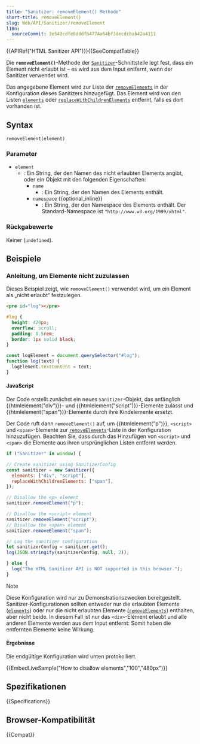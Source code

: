 ```yaml
---
title: "Sanitizer: removeElement() Methode"
short-title: removeElement()
slug: Web/API/Sanitizer/removeElement
l10n:
  sourceCommit: 3e543cdfe8dddfb4774a64bf3decdcbab42a4111
---
```


{{APIRef("HTML Sanitizer API")}}{{SeeCompatTable}}

Die **`removeElement()`**-Methode der [`Sanitizer`](/de/docs/Web/API/Sanitizer)-Schnittstelle legt fest, dass ein Element nicht erlaubt ist – es wird aus dem Input entfernt, wenn der Sanitizer verwendet wird.

Das angegebene Element wird zur Liste der [`removeElements`](/de/docs/Web/API/SanitizerConfig#removeelements) in der Konfiguration dieses Sanitizers hinzugefügt. Das Element wird von den Listen [`elements`](/de/docs/Web/API/SanitizerConfig#elements) oder [`replaceWithChildrenElements`](/de/docs/Web/API/SanitizerConfig#replacewithchildrenelements) entfernt, falls es dort vorhanden ist.

## Syntax

```js-nolint
removeElement(element)
```

### Parameter

- `element`
  - : Ein String, der den Namen des nicht erlaubten Elements angibt, oder ein Objekt mit den folgenden Eigenschaften:
    - `name`
      - : Ein String, der den Namen des Elements enthält.
    - `namespace` {{optional_inline}}
      - : Ein String, der den Namespace des Elements enthält.
        Der Standard-Namespace ist `"http://www.w3.org/1999/xhtml"`.

### Rückgabewerte

Keiner (`undefined`).

## Beispiele

### Anleitung, um Elemente nicht zuzulassen

Dieses Beispiel zeigt, wie `removeElement()` verwendet wird, um ein Element als „nicht erlaubt“ festzulegen.

```html hidden
<pre id="log"></pre>
```

```css hidden
#log {
  height: 420px;
  overflow: scroll;
  padding: 0.5rem;
  border: 1px solid black;
}
```

```js hidden
const logElement = document.querySelector("#log");
function log(text) {
  logElement.textContent = text;
}
```

#### JavaScript

Der Code erstellt zunächst ein neues `Sanitizer`-Objekt, das anfänglich {{htmlelement("div")}}- und {{htmlelement("script")}}-Elemente zulässt und {{htmlelement("span")}}-Elemente durch ihre Kindelemente ersetzt.

Der Code ruft dann `removeElement()` auf, um {{htmlelement("p")}}, `<script>` und `<span>`-Elemente zur [`removeElements`](/de/docs/Web/API/SanitizerConfig#removeelements)-Liste in der Konfiguration hinzuzufügen. Beachten Sie, dass durch das Hinzufügen von `<script>` und `<span>` die Elemente aus ihren ursprünglichen Listen entfernt werden.

```js hidden
if ("Sanitizer" in window) {
```

```js
// Create sanitizer using SanitizerConfig
const sanitizer = new Sanitizer({
  elements: ["div", "script"],
  replaceWithChildrenElements: ["span"],
});

// Disallow the <p> element
sanitizer.removeElement("p");

// Disallow the <script> element
sanitizer.removeElement("script");
// Disallow the <span> element
sanitizer.removeElement("span");

// Log the sanitizer configuration
let sanitizerConfig = sanitizer.get();
log(JSON.stringify(sanitizerConfig, null, 2));
```

```js hidden
} else {
  log("The HTML Sanitizer API is NOT supported in this browser.");
}
```

> [!NOTE]
> Diese Konfiguration wird nur zu Demonstrationszwecken bereitgestellt. Sanitizer-Konfigurationen sollten entweder nur die erlaubten Elemente ([`elements`](/de/docs/Web/API/SanitizerConfig#elements)) oder nur die nicht erlaubten Elemente ([`removeElements`](/de/docs/Web/API/SanitizerConfig#removeelements)) enthalten, aber nicht beide. In diesem Fall ist nur das `<div>`-Element erlaubt und alle anderen Elemente werden aus dem Input entfernt: Somit haben die entfernten Elemente keine Wirkung.

#### Ergebnisse

Die endgültige Konfiguration wird unten protokolliert.

{{EmbedLiveSample("How to disallow elements","100","480px")}}

## Spezifikationen

{{Specifications}}

## Browser-Kompatibilität

{{Compat}}
